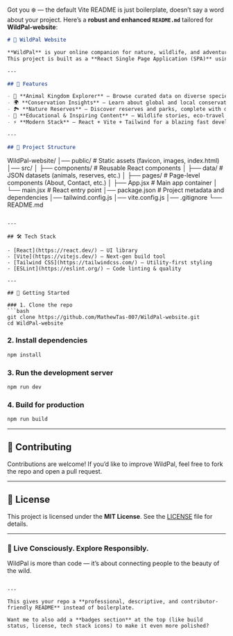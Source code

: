 Got you ❄️ — the default Vite README is just boilerplate, doesn’t say a word about your project.
Here’s a **robust and enhanced `README.md`** tailored for **WildPal-website**:

```markdown
# 🌿 WildPal Website

**WildPal** is your online companion for nature, wildlife, and adventure.  
This project is built as a **React Single Page Application (SPA)** using **Vite** and **Tailwind CSS**, designed for speed, simplicity, and scalability.

---

## 🚀 Features

- 🦁 **Animal Kingdom Explorer** – Browse curated data on diverse species.
- 🌍 **Conservation Insights** – Learn about global and local conservation efforts.
- 🏞️ **Nature Reserves** – Discover reserves and parks, complete with details.
- 📖 **Educational & Inspiring Content** – Wildlife stories, eco-travel tips, and sustainable living guides.
- ⚡ **Modern Stack** – React + Vite + Tailwind for a blazing fast developer and user experience.

---

## 📂 Project Structure

```

WildPal-website/
│── public/           # Static assets (favicon, images, index.html)
│── src/
│   ├── components/   # Reusable React components
│   ├── data/         # JSON datasets (animals, reserves, etc.)
│   ├── pages/        # Page-level components (About, Contact, etc.)
│   ├── App.jsx       # Main app container
│   └── main.jsx      # React entry point
│── package.json      # Project metadata and dependencies
│── tailwind.config.js
│── vite.config.js
│── .gitignore
└── README.md

````

---

## 🛠️ Tech Stack

- [React](https://react.dev/) – UI library  
- [Vite](https://vitejs.dev/) – Next-gen build tool  
- [Tailwind CSS](https://tailwindcss.com/) – Utility-first styling  
- [ESLint](https://eslint.org/) – Code linting & quality  

---

## 🏃 Getting Started

### 1. Clone the repo
```bash
git clone https://github.com/MathewTas-007/WildPal-website.git
cd WildPal-website
````

### 2. Install dependencies

```bash
npm install
```

### 3. Run the development server

```bash
npm run dev
```

### 4. Build for production

```bash
npm run build
```

---

## 🤝 Contributing

Contributions are welcome!
If you’d like to improve WildPal, feel free to fork the repo and open a pull request.

---

## 📜 License

This project is licensed under the **MIT License**.
See the [LICENSE](LICENSE) file for details.

---

### 🌱 Live Consciously. Explore Responsibly.

WildPal is more than code — it’s about connecting people to the beauty of the wild.

```

---

This gives your repo a **professional, descriptive, and contributor-friendly README** instead of boilerplate.  

Want me to also add a **badges section** at the top (like build status, license, tech stack icons) to make it even more polished?
```

